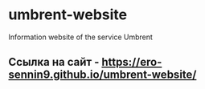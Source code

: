 # umbrent-website
Information website of the service Umbrent
## Ссылка на сайт - https://ero-sennin9.github.io/umbrent-website/